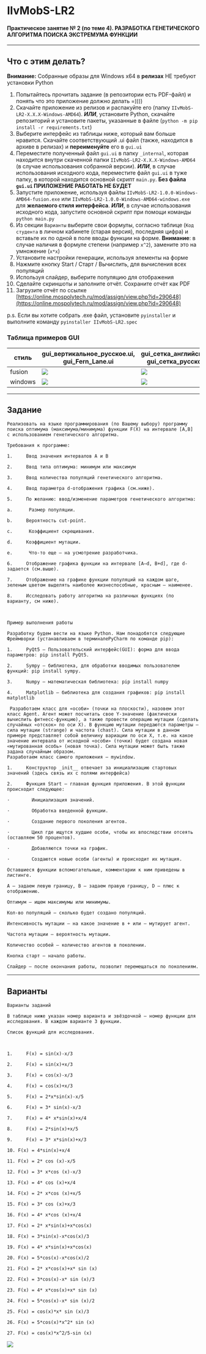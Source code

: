 # IIvMobS-LR2
#### Практическое занятие № 2 (по теме 4). РАЗРАБОТКА ГЕНЕТИЧЕСКОГО АЛГОРИТМА ПОИСКА ЭКСТРЕМУМА ФУНКЦИИ

----------

## Что с этим делать?

**Внимание:** Собранные образы для Windows x64 в **релизах** НЕ требуют установки Python

1. Попытайтесь прочитать задание (в репозитории есть PDF-файл) и понять что это приложение должно делать =))))
2. Скачайте приложение из релизов и распакуйте его (папку `IIvMobS-LR2-X.X.X-Windows-AMD64`). _**ИЛИ**_, установите Python, скачайте репозиторий и установите пакеты, указанные в файле (`python -m pip install -r requirements.txt`)
3. Выберите интерфейс из таблицы ниже, который вам больше нравится. Скачайте соответствующий .ui файл (также, находится в архиве в релизах) и **переименуйте** его в `gui.ui`
4. Переместите полученный файл `gui.ui` в папку `_internal`, которая находится внутри скаченной папки `IIvMobS-LR2-X.X.X-Windows-AMD64` (в случае использования собранной версии). _**ИЛИ**_, в случае использования исходного кода, переместите файл `gui.ui` в туже папку, в которой находится основной скрипт `main.py`. **Без файла `gui.ui` ПРИЛОЖЕНИЕ РАБОТАТЬ НЕ БУДЕТ**
5. Запустите приложение, используя файлы `IIvMobS-LR2-1.0.0-Windows-AMD64-fusion.exe` или `IIvMobS-LR2-1.0.0-Windows-AMD64-windows.exe` для **желаемого стиля интерфейса**. _**ИЛИ**_, в случае использования исходного кода, запустите основной скрипт при помощи команды `python main.py`
6. Из секции `Варианты` выберите свои формулы, согласно таблице (`Код студента` в личном кабинете (старая версия), последняя цифра) и вставьте их по одной в поле вводы функции на форме. **Внимание**: в случае наличия в формуле степени (например `x^2`), замените это на умножение (`x*x`)
7. Установите настройки генерации, используя элементы на форме
8. Нажмите кнопку Start / Старт / Вычислить, для вычисления всех популяций
9. Используя слайдер, выберите популяцию для отображения
10. Сделайте скриншоты и заполните отчёт. Сохраните отчёт как PDF
11. Загрузите отчёт по ссылке [https://online.mospolytech.ru/mod/assign/view.php?id=290648](https://online.mospolytech.ru/mod/assign/view.php?id=290648)

p.s. Если вы хотите собрать .exe файл, установите `pyinstaller` и выполните команду `pyinstaller IIvMobS-LR2.spec`


### Таблица примеров GUI

| стиль   | gui_вертикальное_русское.ui, gui_Fern_Lane.ui             | gui_сетка_английское.ui, gui_сетка_русское.ui         | gui_ущербное_английское.ui, gui_ущербное_русское.ui      |
|---------|-----------------------------------------------------------|-------------------------------------------------------|----------------------------------------------------------|
| fusion  | ![](gui_screenshots/gui_вертикальное_русское_fusion.png)  | ![](gui_screenshots/gui_сетка_английское_fusion.png)  | ![](gui_screenshots/gui_ущербное_английское_fusion.png)  |
| windows | ![](gui_screenshots/gui_вертикальное_русское_windows.png) | ![](gui_screenshots/gui_сетка_английское_windows.png) | ![](gui_screenshots/gui_ущербное_английское_windows.png) |


----------

## Задание

```
Реализовать на языке программирования (по Вашему выбору) программу поиска оптимума (максимума/минимума) функции F(X) на интервале [A,B]  с использованием генетического алгоритма.

Требования к программе:

1.     Ввод значения интервалов A и B

2.     Ввод типа оптимума: минимум или максимум

3.     Ввод количества популяций генетического алгоритма.

4.     Ввод параметра d-отображения графика (см.ниже).

5.     По желанию: ввод/изменение параметров генетического алгоритма:

a.      Размер популяции.

b.     Вероятность cut-point.

c.      Коэффициент скрещивания.

d.     Коэффициент мутации.

e.      Что-то еще – на усмотрение разработчика.

6.     Отображение графика функции на интервале [A–d, B+d], где d-задается (см.выше).

7.     Отображение на графике функции популяций на каждом шаге, зеленым цветом выделять наиболее жизнеспособные, красным – наименее.

8.     Исследовать работу алгоритма на различных функциях (по варианту, см ниже).

 

Пример выполнения работы 

Разработку будем вести на языке Python. Нам понадобятся следующие Фреймворки (устанавливаем в терминалеPyCharm по команде pip):

1.     PyQt5 – Пользовательский интерфейс(GUI): форма для ввода параметров: pip install PyQt5.

2.     Sympy – библиотека, для обработки вводимых пользователем функций: pip install sympy.

3.     Numpy – математическая библиотека: pip install numpy

4.     Matplotlib – библиотека для создания графиков: pip install matplotlib 

 Разработаем класс для «особи» (точки на плоскости), назовем этот класс Agent. Агент может посчитать свое Y-значение (фактически вычислить фитнесс-функцию), а также провести операцию мутации (сделать случайных «отскок» по оси X). В функцию мутации передаются параметры – сила мутации (strange) и частота (chast). Сила мутации в данном примере представляет собой величину вариации по оси Х, т.е. на какое значение интервала от исходной «особи» (точки) будет создана новая «мутированная особь» (новая точка). Сила мутации может быть также задана случайным образом.
Разработаем класс самого приложения – mywindow.

1.     Конструктор _init__ отвечает за инициализацию стартовых значений (здесь связь их с полями интерфейса)

2.     Функция Start – главная функция приложения. В этой функции происходит следующее:

·        Инициализация значений.

·        Обработка введенной функции.

·        Создание первого поколения агентов.

·        Цикл где ищутся худшие особи, чтобы их впоследствии отсеять (оставляем 50 процентов).

·        Добавляются точки на график.

·        Создаются новые особи (агенты) и происходит их мутация.

Оставшиеся функции вспомогательные, комментарии к ним приведены в листинге.

A – задаем левую границу, B – задаем правую границу, D – плюс к отображению.

Оптимум – ищем максимумы или минимумы.

Кол-во популяций – сколько будет создано популяций.

Интенсивность мутации – на какое значение в + или – мутирует агент.

Частота мутации – вероятность мутации.

Количество особей – количество агентов в поколении.

Кнопка старт – начало работы.

Слайдер – после окончания работы, позволит перемещаться по поколениям.
```

----------

## Варианты

```
Варианты заданий

В таблице ниже указан номер варианта и звёздочкой – номер функции для исследования. В каждом варианте 3 функции.

Список функций для исследования.

 

1.     F(x) = sin(x)-x/3

2.     F(x) = sin(x)+x/3

3.     F(x) = cos(x)-x/3

4.     F(x) = cos(x)+x/3

5.     F(x) = 2*x*sin(x)-x/5

6.     F(x) = 3* sin(x)-x/3

7.     F(x) = 4* x*sin(x)+x/4

8.     F(x) = 2*sin(x)+x/5

9.     F(x) = 3* x*sin(x)+x/3

10. F(x) = 4*sin(x)+x/4

11. F(x) = 2* cos (x)-x/5

12. F(x) = 3* x*cos (x)-x/3

13. F(x) = 4* cos (x)+x/4

14. F(x) = 2* x*cos (x)+x/5

15. F(x) = 3* cos (x)+x/3

16. F(x) = 4* x*cos (x)+x/4

17. F(x) = 2* x*sin(x)+x*cos(x)

18. F(x) = 3*sin(x)-x*cos(x)/3

19. F(x) = 4* x*sin(x)+x*cos(x)

20. F(x) = 5*cos(x)-x*cos(x)/2

21. F(x) = 2* x*cos(x)+x* sin (x)

22. F(x) = 3*cos(x)-x* sin (x)/3

23. F(x) = 4* x*cos(x)+x* sin (x)

24. F(x) = 5*cos(x)-x* sin (x)/2

25. F(x) = cos(x)*x* sin (x)/3

26. F(x) = 5*cos(x)*x^2* sin (x)

27. F(x) = cos(x)*x^2/5-sin (x)
```

![](таблица_вариантов.png)
